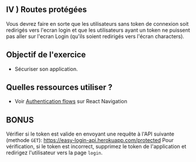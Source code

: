  ## IV ) Routes protégées 
 
 Vous devrez faire en sorte que les utilisateurs sans token de connexion soit redirigés vers l'ecran login et que les utilisateurs ayant un token ne puissent pas aller sur l'ecran Login (qu'ils soient redirigés vers l'écran characters).

## Objectif de l'exercice
* Sécuriser son application.

## Quelles ressources utiliser ?
* Voir [Authentication flows](https://reactnavigation.org/docs/auth-flow) sur React Navigation


## BONUS

Vérifier si le token est valide en envoyant une requête à l'API suivante (methode ```GET```):
https://easy-login-api.herokuapp.com/protected
Pour vérification, si le token est incorrect, supprimez le token de l'application et redirigez l'utilisateur vers la page `login`.
